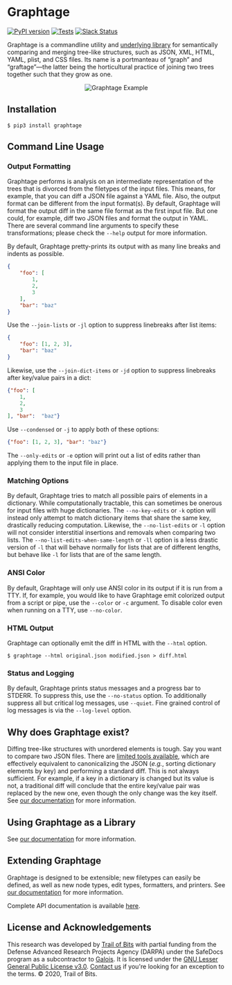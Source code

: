 # Graphtage

[![PyPI version](https://badge.fury.io/py/graphtage.svg)](https://badge.fury.io/py/graphtage)
[![Tests](https://github.com/trailofbits/graphtage/workflows/Python%20package/badge.svg)](https://github.com/trailofbits/graphtage/actions)
[![Slack Status](https://empireslacking.herokuapp.com/badge.svg)](https://empireslacking.herokuapp.com)

Graphtage is a commandline utility and [underlying library](https://trailofbits.github.io/graphtage/latest/library.html)
for semantically comparing and merging tree-like structures, such as JSON, XML, HTML, YAML, plist, and CSS files. Its name is a
portmanteau of “graph” and “graftage”—the latter being the horticultural practice of joining two trees together such
that they grow as one.

<p align="center">
  <img src="https://raw.githubusercontent.com/trailofbits/graphtage/master/docs/example.png" title="Graphtage Example">
</p>

## Installation

```console
$ pip3 install graphtage
```

## Command Line Usage

### Output Formatting
Graphtage performs is analysis on an intermediate representation of the trees that is divorced from the filetypes of the
input files. This means, for example, that you can diff a JSON file against a YAML file. Also, the output format can be
different from the input format(s). By default, Graphtage will format the output diff in the same file format as the
first input file. But one could, for example, diff two JSON files and format the output in YAML. There are several
command line arguments to specify these transformations; please check the `--help` output for more information.

By default, Graphtage pretty-prints its output with as many line breaks and indents as possible.
```json
{
    "foo": [
        1,
        2,
        3
    ],
    "bar": "baz"
}
```
Use the `--join-lists` or `-jl` option to suppress linebreaks after list items:
```json
{
    "foo": [1, 2, 3],
    "bar": "baz"
}
```
Likewise, use the `--join-dict-items` or `-jd` option to suppress linebreaks after key/value pairs in a dict:
```json
{"foo": [
    1,
    2,
    3
], "bar":  "baz"}
```
Use `--condensed` or `-j` to apply both of these options:
```json
{"foo": [1, 2, 3], "bar": "baz"}
```

The `--only-edits` or `-e` option will print out a list of edits rather than applying them to the input file in place.

### Matching Options
By default, Graphtage tries to match all possible pairs of elements in a dictionary. While computationally tractable,
this can sometimes be onerous for input files with huge dictionaries. The `--no-key-edits` or `-k` option will instead
only attempt to match dictionary items that share the same key, drastically reducing computation. Likewise, the
`--no-list-edits` or `-l` option will not consider interstitial insertions and removals when comparing two lists. The
`--no-list-edits-when-same-length` or `-ll` option is a less drastic version of `-l` that will behave normally for lists
that are of different lengths, but behave like `-l` for lists that are of the same length.

### ANSI Color
By default, Graphtage will only use ANSI color in its output if it is run from a TTY. If, for example, you would like
to have Graphtage emit colorized output from a script or pipe, use the `--color` or `-c` argument. To disable color even
when running on a TTY, use `--no-color`.

### HTML Output
Graphtage can optionally emit the diff in HTML with the `--html` option.
```console
$ graphtage --html original.json modified.json > diff.html
```

### Status and Logging
By default, Graphtage prints status messages and a progress bar to STDERR. To suppress this, use the `--no-status`
option. To additionally suppress all but critical log messages, use `--quiet`. Fine grained control of log messages is
via the `--log-level` option.

## Why does Graphtage exist?

Diffing tree-like structures with unordered elements is tough. Say you want to compare two JSON files.
There are [limited tools available](https://github.com/zgrossbart/jdd), which are effectively equivalent to
canonicalizing the JSON (_e.g._, sorting dictionary elements by key) and performing a standard diff. This is not always
sufficient. For example, if a key in a dictionary is changed but its value is not, a traditional diff
will conclude that the entire key/value pair was replaced by the new one, even though the only change was the key
itself. See [our documentation](https://trailofbits.github.io/graphtage/latest/howitworks.html) for more information.

## Using Graphtage as a Library

See [our documentation](https://trailofbits.github.io/graphtage/latest/library.html) for more information.

## Extending Graphtage

Graphtage is designed to be extensible; new filetypes can easily be defined, as well as new node types, edit types,
formatters, and printers. See [our documentation](https://trailofbits.github.io/graphtage/latest/extending.html) for
more information.

Complete API documentation is available [here](https://trailofbits.github.io/graphtage/latest/package.html).

## License and Acknowledgements

This research was developed by [Trail of Bits](https://www.trailofbits.com/) with partial funding from the Defense
Advanced Research Projects Agency (DARPA) under the SafeDocs program as a subcontractor to [Galois](https://galois.com).
It is licensed under the [GNU Lesser General Public License v3.0](LICENSE).
[Contact us](mailto:opensource@trailofbits.com) if you're looking for an exception to the terms.
© 2020, Trail of Bits.
